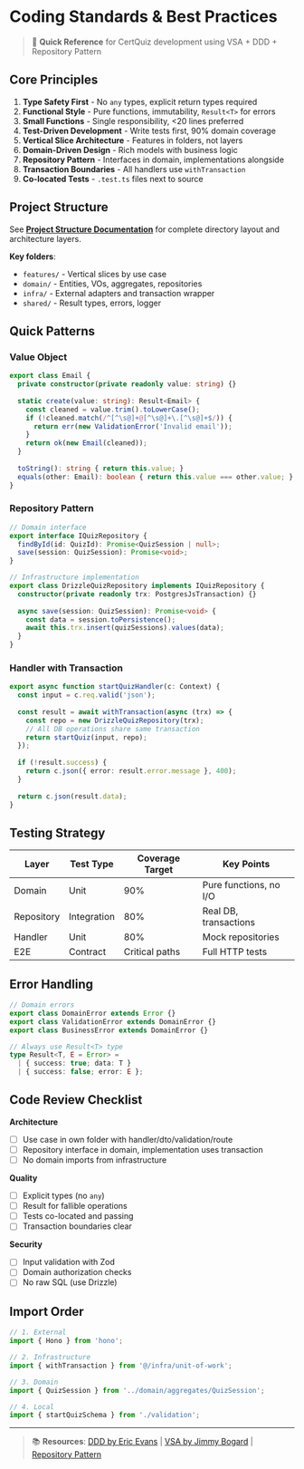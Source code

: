 # Coding Standards & Best Practices

> 📌 **Quick Reference** for CertQuiz development using VSA + DDD + Repository Pattern

## Core Principles

1. **Type Safety First** - No `any` types, explicit return types required
2. **Functional Style** - Pure functions, immutability, `Result<T>` for errors
3. **Small Functions** - Single responsibility, <20 lines preferred
4. **Test-Driven Development** - Write tests first, 90% domain coverage
5. **Vertical Slice Architecture** - Features in folders, not layers
6. **Domain-Driven Design** - Rich models with business logic
7. **Repository Pattern** - Interfaces in domain, implementations alongside
8. **Transaction Boundaries** - All handlers use `withTransaction`
9. **Co-located Tests** - `.test.ts` files next to source

## Project Structure

See **[Project Structure Documentation](./project-structure.md)** for complete directory layout and architecture layers.

**Key folders**:
- `features/` - Vertical slices by use case
- `domain/` - Entities, VOs, aggregates, repositories
- `infra/` - External adapters and transaction wrapper
- `shared/` - Result types, errors, logger

## Quick Patterns

### Value Object
```typescript
export class Email {
  private constructor(private readonly value: string) {}
  
  static create(value: string): Result<Email> {
    const cleaned = value.trim().toLowerCase();
    if (!cleaned.match(/^[^\s@]+@[^\s@]+\.[^\s@]+$/)) {
      return err(new ValidationError('Invalid email'));
    }
    return ok(new Email(cleaned));
  }
  
  toString(): string { return this.value; }
  equals(other: Email): boolean { return this.value === other.value; }
}
```

### Repository Pattern
```typescript
// Domain interface
export interface IQuizRepository {
  findById(id: QuizId): Promise<QuizSession | null>;
  save(session: QuizSession): Promise<void>;
}

// Infrastructure implementation
export class DrizzleQuizRepository implements IQuizRepository {
  constructor(private readonly trx: PostgresJsTransaction) {}
  
  async save(session: QuizSession): Promise<void> {
    const data = session.toPersistence();
    await this.trx.insert(quizSessions).values(data);
  }
}
```

### Handler with Transaction
```typescript
export async function startQuizHandler(c: Context) {
  const input = c.req.valid('json');
  
  const result = await withTransaction(async (trx) => {
    const repo = new DrizzleQuizRepository(trx);
    // All DB operations share same transaction
    return startQuiz(input, repo);
  });
  
  if (!result.success) {
    return c.json({ error: result.error.message }, 400);
  }
  
  return c.json(result.data);
}
```

## Testing Strategy

| Layer | Test Type | Coverage Target | Key Points |
|-------|-----------|----------------|------------|
| Domain | Unit | 90% | Pure functions, no I/O |
| Repository | Integration | 80% | Real DB, transactions |
| Handler | Unit | 80% | Mock repositories |
| E2E | Contract | Critical paths | Full HTTP tests |

## Error Handling

```typescript
// Domain errors
export class DomainError extends Error {}
export class ValidationError extends DomainError {}
export class BusinessError extends DomainError {}

// Always use Result<T> type
type Result<T, E = Error> = 
  | { success: true; data: T }
  | { success: false; error: E };
```

## Code Review Checklist

**Architecture**
- [ ] Use case in own folder with handler/dto/validation/route
- [ ] Repository interface in domain, implementation uses transaction
- [ ] No domain imports from infrastructure

**Quality**
- [ ] Explicit types (no `any`)
- [ ] Result<T> for fallible operations
- [ ] Tests co-located and passing
- [ ] Transaction boundaries clear

**Security**
- [ ] Input validation with Zod
- [ ] Domain authorization checks
- [ ] No raw SQL (use Drizzle)

## Import Order

```typescript
// 1. External
import { Hono } from 'hono';

// 2. Infrastructure
import { withTransaction } from '@/infra/unit-of-work';

// 3. Domain
import { QuizSession } from '../domain/aggregates/QuizSession';

// 4. Local
import { startQuizSchema } from './validation';
```

---

> 📚 **Resources**: [DDD by Eric Evans](https://www.domainlanguage.com/ddd/) | [VSA by Jimmy Bogard](https://jimmybogard.com/vertical-slice-architecture/) | [Repository Pattern](https://martinfowler.com/eaaCatalog/repository.html)